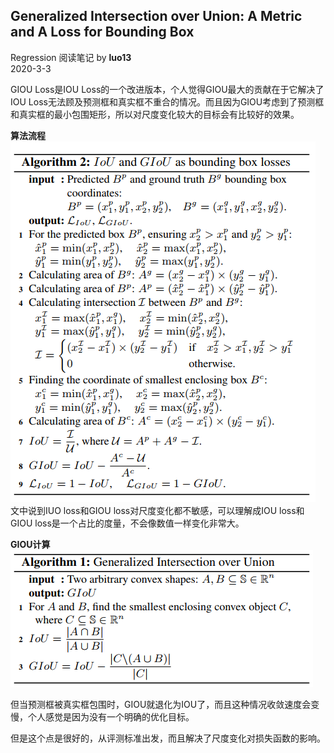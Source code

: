 ## Generalized Intersection over Union: A Metric and A Loss for Bounding Box
Regression
阅读笔记 by **luo13**  
2020-3-3  

GIOU Loss是IOU Loss的一个改进版本，个人觉得GIOU最大的贡献在于它解决了IOU Loss无法顾及预测框和真实框不重合的情况。而且因为GIOU考虑到了预测框和真实框的最小包围矩形，所以对尺度变化较大的目标会有比较好的效果。  

**算法流程**  
![算法流程](../../../img/GIOU/算法流程.png)   
文中说到IUO loss和GIOU loss对尺度变化都不敏感，可以理解成IOU loss和GIOU loss是一个占比的度量，不会像数值一样变化非常大。  

**GIOU计算**  
![GIOU计算](../../../img/GIOU/GIOU计算.png)   

但当预测框被真实框包围时，GIOU就退化为IOU了，而且这种情况收敛速度会变慢，个人感觉是因为没有一个明确的优化目标。  

但是这个点是很好的，从评测标准出发，而且解决了尺度变化对损失函数的影响。  
